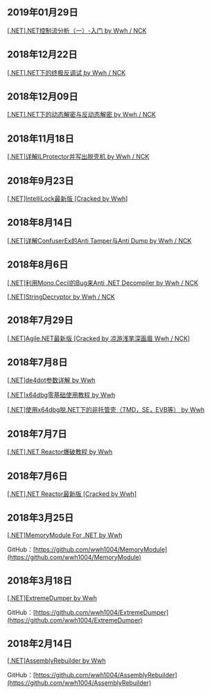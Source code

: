 ## 2019年01月29日
[[.NET].NET控制流分析（一）-入门 by Wwh / NCK](https://github.com/wwh1004/blog/tree/master/%5B.NET%5D.NET%E6%8E%A7%E5%88%B6%E6%B5%81%E5%88%86%E6%9E%90%EF%BC%88%E4%B8%80%EF%BC%89-%E5%85%A5%E9%97%A8)

## 2018年12月22日
[[.NET].NET下的终极反调试 by Wwh / NCK](https://github.com/wwh1004/blog/tree/master/%5B.NET%5D.NET%E4%B8%8B%E7%9A%84%E7%BB%88%E6%9E%81%E5%8F%8D%E8%B0%83%E8%AF%95)

## 2018年12月09日
[[.NET].NET下的动态解密与反动态解密 by Wwh / NCK](https://github.com/wwh1004/blog/tree/master/%5B.NET%5D.NET%E4%B8%8B%E7%9A%84%E5%8A%A8%E6%80%81%E8%A7%A3%E5%AF%86%E4%B8%8E%E5%8F%8D%E5%8A%A8%E6%80%81%E8%A7%A3%E5%AF%86)

## 2018年11月18日
[[.NET]详解ILProtector并写出脱壳机 by Wwh / NCK](https://github.com/wwh1004/blog/tree/master/%5B.NET%5D%E8%AF%A6%E8%A7%A3ILProtector%E5%B9%B6%E5%86%99%E5%87%BA%E8%84%B1%E5%A3%B3%E6%9C%BA)

## 2018年9月23日
[[.NET]IntelliLock最新版 [Cracked by Wwh]](https://www.52pojie.cn/thread-799868-1-1.html)

## 2018年8月14日
[[.NET]详解ConfuserEx的Anti Tamper与Anti Dump by Wwh / NCK](https://github.com/wwh1004/blog/tree/master/%5B.NET%5D%E8%AF%A6%E8%A7%A3ConfuserEx%E7%9A%84Anti%20Tamper%E4%B8%8EAnti%20Dump)

## 2018年8月6日
[[.NET]利用Mono.Cecil的Bug来Anti .NET Decompiler by Wwh / NCK](https://www.52pojie.cn/thread-778602-1-1.html)

[[.NET]StringDecryptor by Wwh / NCK](https://www.52pojie.cn/thread-778801-1-1.html)

## 2018年7月29日
[[.NET]Agile.NET最新版 [Cracked by 凉游浅笔深画眉 Wwh / NCK]](https://www.52pojie.cn/thread-774462-1-1.html)

## 2018年7月8日
[[.NET]de4dot参数详解 by Wwh](https://www.52pojie.cn/thread-762674-1-1.html)

[[.NET]x64dbg零基础使用教程 by Wwh](https://www.52pojie.cn/thread-762711-1-1.html)

[[.NET]使用x64dbg脱.NET下的非托管壳（TMD，SE，EVB等） by Wwh](https://www.52pojie.cn/thread-762832-1-1.html)

## 2018年7月7日
[[.NET].NET Reactor爆破教程 by Wwh](https://www.52pojie.cn/thread-762380-1-1.html)

## 2018年7月6日
[[.NET].NET Reactor最新版 [Cracked by Wwh]](https://www.52pojie.cn/thread-762218-1-1.html)

## 2018年3月25日
[[.NET]MemoryModule For .NET by Wwh](https://www.52pojie.cn/thread-716544-1-1.html)

GitHub：[https://github.com/wwh1004/MemoryModule](https://github.com/wwh1004/MemoryModule)

## 2018年3月18日
[[.NET]ExtremeDumper by Wwh](https://www.52pojie.cn/thread-712611-1-1.html)

GitHub：[https://github.com/wwh1004/ExtremeDumper](https://github.com/wwh1004/ExtremeDumper)

## 2018年2月14日
[[.NET]AssemblyRebuilder by Wwh](https://www.52pojie.cn/thread-699172-1-1.html)

GitHub：[https://github.com/wwh1004/AssemblyRebuilder](https://github.com/wwh1004/AssemblyRebuilder)
